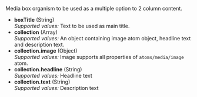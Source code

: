 Media box organism to be used as a multiple option to 2 column content.  

* **boxTitle** (String)  
  _Supported values:_ Text to be used as main title.  
* **collection** (Array)  
  _Supported values:_ An object containing image atom object, headline text and description text.  
* **collection.image** (Object)  
  _Supported values:_ Image supports all properties of `atoms/media/image`  atom.  
* **collection.headline** (String)  
  _Supported values:_ Headline text  
* **collection.text** (String)  
  _Supported values:_ Description text
